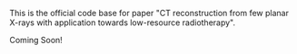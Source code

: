 This is the official code base for paper "CT reconstruction from few planar X-rays with application towards low-resource radiotherapy".


Coming Soon!
